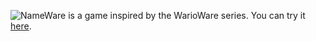 ![NameWare](https://github.com/Sipnicc/NameWare/blob/main/Assets/Sprites/Title.png?raw=true)
 is a game inspired by the WarioWare series.
You can try it [here](https://html-classic.itch.zone/html/13678617/index.html).

